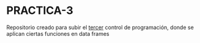 # PRACTICA-3
Repositorio creado para subir el [tercer](https://tracy-12.github.io/PRACTICA-3/) control de programación, donde se aplican ciertas funciones en data frames 
